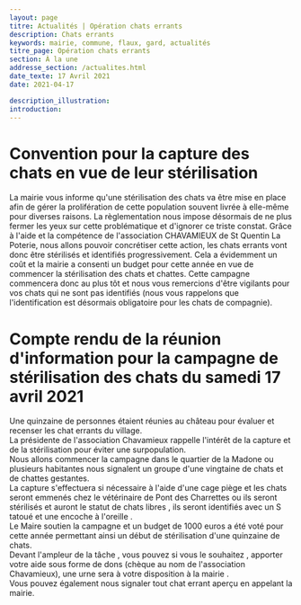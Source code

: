 ```yaml
---
layout: page
titre: Actualités | Opération chats errants
description: Chats errants
keywords: mairie, commune, flaux, gard, actualités
titre_page: Opération chats errants
section: À la une
addresse_section: /actualites.html
date_texte: 17 Avril 2021
date: 2021-04-17

description_illustration: 
introduction: 
---
```


# Convention pour la capture des chats en vue de leur stérilisation
La mairie vous informe qu'une stérilisation des chats va être mise en place afin de gérer la prolifération de cette population souvent livrée à elle-même pour diverses raisons. La règlementation nous impose désormais de ne plus fermer les yeux sur cette problématique et d'ignorer ce triste constat. Grâce à l'aide et la compétence de l'association CHAVAMIEUX de St Quentin La Poterie, nous allons pouvoir concrétiser cette action, les chats errants vont donc être stérilisés et identifiés progressivement. Cela a évidemment un coût et la mairie a consenti un budget pour cette année en vue de commencer la stérilisation des chats et chattes. Cette campagne commencera donc au plus tôt et nous vous remercions d'être vigilants pour vos chats qui ne sont pas identifiés (nous vous rappelons que l'identification est désormais obligatoire pour les chats de compagnie).

# Compte rendu de la réunion d'information pour la campagne de stérilisation des chats du samedi 17 avril 2021

 Une quinzaine de personnes étaient réunies au château pour évaluer et recenser les chat errants du village.<br>
 La présidente de l'association Chavamieux rappelle l'intérêt de la capture et de la stérilisation pour éviter une surpopulation.<br>
 Nous allons commencer la campagne dans le quartier de la Madone ou plusieurs habitantes nous signalent un groupe d'une vingtaine de chats et de chattes gestantes.<br>
 La capture s'effectuera si nécessaire à l'aide d'une cage piège et les chats seront emmenés chez le vétérinaire de Pont des Charrettes ou ils seront stérilisés et auront le statut de chats libres , ils seront identifiés avec un S tatoué et une encoche à l'oreille .<br>
 Le Maire soutien la campagne et un budget de 1000 euros a été voté pour cette année permettant ainsi un début de stérilisation d'une quinzaine de chats.<br>
 Devant l'ampleur de la tâche , vous pouvez si vous le souhaitez , apporter votre aide sous forme de dons (chèque au nom de l'association Chavamieux), une urne sera à votre disposition à la mairie .<br>
Vous pouvez également nous signaler tout chat errant aperçu en appelant la mairie.<br>
